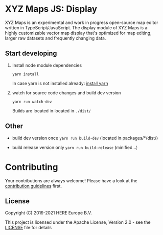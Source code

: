 # XYZ Maps JS: Display

XYZ Maps is an experimental and work in progress open-source map editor written in TypeScript/JavaScript.
The display module of XYZ Maps is a highly customizable vector map display that's optimized for map editing, larger raw datasets and frequently changing data.

## Start developing

1. Install node module dependencies
    ```
    yarn install
    ```
    In case yarn is not installed already: [install yarn](https://yarnpkg.com/en/docs/install)

2. watch for source code changes and build dev version
    ```
    yarn run watch-dev
    ```
    Builds are located in located in `./dist/`


## Other

* build dev version once `yarn run build-dev` (located in packages/*/dist/)

* build release version only `yarn run build-release` (minified...)


# Contributing

Your contributions are always welcome! Please have a look at the [contribution guidelines](CONTRIBUTING.md) first.


## License

Copyright (C) 2019-2021 HERE Europe B.V.

This project is licensed under the Apache License, Version 2.0 - see the [LICENSE](LICENSE) file for details
